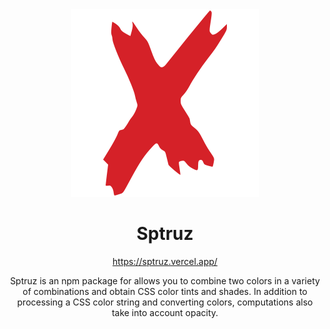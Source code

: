 <div align="center">
  <img src="https://raw.githubusercontent.com/MKAbuMattar/sptruz/main/assets/logo.svg" alt="@MKAbuMattar/sptruz"/>

  <h1>Sptruz</h1>

   <a href="https://sptruz.vercel.app/">https://sptruz.vercel.app/</a>
  
  <p>Sptruz is an npm package for allows you to combine two colors in a variety of combinations and obtain CSS color tints and shades. In addition to processing a CSS color string and converting colors, computations also take into account opacity.</p>
</div>
